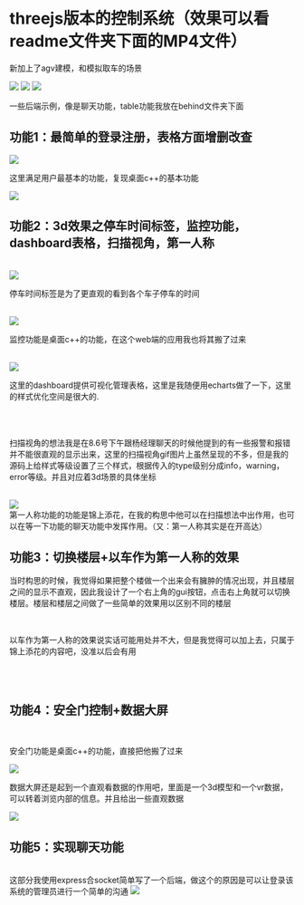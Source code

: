 # threejs版本的控制系统（效果可以看readme文件夹下面的MP4文件）

新加上了agv建模，和模拟取车的场景

<img src="./readme/agv.png" />

<img src="./readme/agv1.png" />

<img src="./readme/agv2.png" />


一些后端示例，像是聊天功能，table功能我放在behind文件夹下面




## 功能1：最简单的登录注册，表格方面增删改查


<img src="./readme/login.png" />

这里满足用户最基本的功能，复现桌面c++的基本功能

<img src="./readme/table.png" />
<br>

## 功能2：3d效果之停车时间标签，监控功能，dashboard表格，扫描视角，第一人称

<br>

<img src="./readme/标签.png" />

<br>

停车时间标签是为了更直观的看到各个车子停车的时间


<br>
<img src="./readme/监控录像.png" />

<br>

监控功能是桌面c++的功能，在这个web端的应用我也将其搬了过来

<br>

<img src="./readme/表格1.png" />
<br>

这里的dashboard提供可视化管理表格，这里是我随便用echarts做了一下，这里的样式优化空间是很大的.

<br>

<br>

扫描视角的想法我是在8.6号下午跟杨经理聊天的时候他提到的有一些报警和报错并不能很直观的显示出来，这里的扫描视角gif图片上虽然呈现的不多，但是我的源码上给样式等级设置了三个样式，根据传入的type级别分成info，warning，error等级。并且对应着3d场景的具体坐标

<br>
<img src="./readme/扫描1.png" />

<br>
第一人称功能的功能是锦上添花，在我的构思中他可以在扫描想法中出作用，也可以在等一下功能的聊天功能中发挥作用。（又：第一人称其实是在开高达）
<br>





## 功能3：切换楼层+以车作为第一人称的效果

当时构思的时候，我觉得如果把整个楼做一个出来会有臃肿的情况出现，并且楼层之间的显示不直观，因此我设计了一个右上角的gui按钮，点击右上角就可以切换楼层。楼层和楼层之间做了一些简单的效果用以区别不同的楼层



<br>

以车作为第一人称的效果说实话可能用处并不大，但是我觉得可以加上去，只属于锦上添花的内容吧，没准以后会有用

<br>

<br>

## 功能4：安全门控制+数据大屏

<br>

安全门功能是桌面c++的功能，直接把他搬了过来

<img src="./readme/安全门.png" />


<br>

数据大屏还是起到一个直观看数据的作用吧，里面是一个3d模型和一个vr数据，可以转着浏览内部的信息。并且给出一些直观数据

<img src="./readme/ar.png" />



## 功能5：实现聊天功能
<br/>
这部分我使用express合socket简单写了一个后端，做这个的原因是可以让登录该系统的管理员进行一个简单的沟通

<img src="./readme/聊天.png" />
